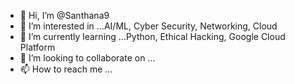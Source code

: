 - 👋 Hi, I’m @Santhana9
- 👀 I’m interested in ...AI/ML, Cyber Security, Networking, Cloud  
- 🌱 I’m currently learning ...Python, Ethical Hacking, Google Cloud Platform
- 💞️ I’m looking to collaborate on ...
- 📫 How to reach me ...

<!---
Santhana9/Santhana9 is a ✨ special ✨ repository because its `README.md` (this file) appears on your GitHub profile.
You can click the Preview link to take a look at your changes.
--->
